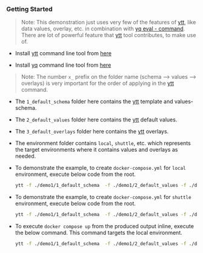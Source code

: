 ### Getting Started

> Note: This demonstration just uses very few of the features of [ytt](https://carvel.dev/ytt/), like data values, overlay, etc. in combination with [yq eval - command](https://mikefarah.gitbook.io/yq/commands/evaluate). There are lot of powerful feature that [ytt](https://carvel.dev/ytt/) tool contributes, to make use of. 

- Install [ytt](https://carvel.dev/ytt/) command line tool from [here](https://carvel.dev/ytt/docs/v0.46.x/install/)

- Install [yq](https://mikefarah.gitbook.io/yq/) command line tool from [here](https://github.com/mikefarah/yq/#install)

> Note: The number `x_` prefix on the folder name (schema --> values --> overlays) is very important for the order of applying in the [ytt](https://carvel.dev/ytt/) command.

- The `1_default_schema` folder here contains the [ytt](https://carvel.dev/ytt/) template and values-schema. 

- The `2_default_values` folder here contains the [ytt](https://carvel.dev/ytt/) default values. 

- The `3_default_overlays` folder here contains the [ytt](https://carvel.dev/ytt/) overlays. 

- The environment folder contains `local`, `shuttle`, etc. which represents the target environments where it contains values and overlays as needed.

- To demonstrate the example, to create `docker-compose.yml` for `local` environment, execute below code from the root. 

    ```sh
    ytt -f ./demo1/1_default_schema  -f ./demo1/2_default_values -f ./demo1/3_default_overlays -f ./demo1/environment/local/1_values -f ./demo1/environment/local/2_overlays | yq eval '.services |= with_entries(.key = .value.container_name)' | yq eval '.networks |= with_entries(.key = .value.name)' > docker-compose-demo1-local.yml
    ```

- To demonstrate the example, to create `docker-compose.yml` for `shuttle` environment, execute below code from the root. 

    ```sh
    ytt -f ./demo1/1_default_schema  -f ./demo1/2_default_values -f ./demo1/3_default_overlays -f ./demo1/environment/shuttle/1_values -f ./demo1/environment/shuttle/2_overlays | yq eval '.services |= with_entries(.key = .value.container_name)' | yq eval '.networks |= with_entries(.key = .value.name)' > docker-compose-demo1-shuttle.yml
    ```

- To execute `docker compose up` from the produced output inline, execute the below command. This command targets the local environment.
    
    ```sh
    ytt -f ./demo1/1_default_schema  -f ./demo1/2_default_values -f ./demo1/3_default_overlays -f ./demo1/environment/local/1_values -f ./demo1/environment/local/2_overlays | yq eval '.services |= with_entries(.key = .value.container_name)' | yq eval '.networks |= with_entries(.key = .value.name)' | docker compose -f- up
    ```

